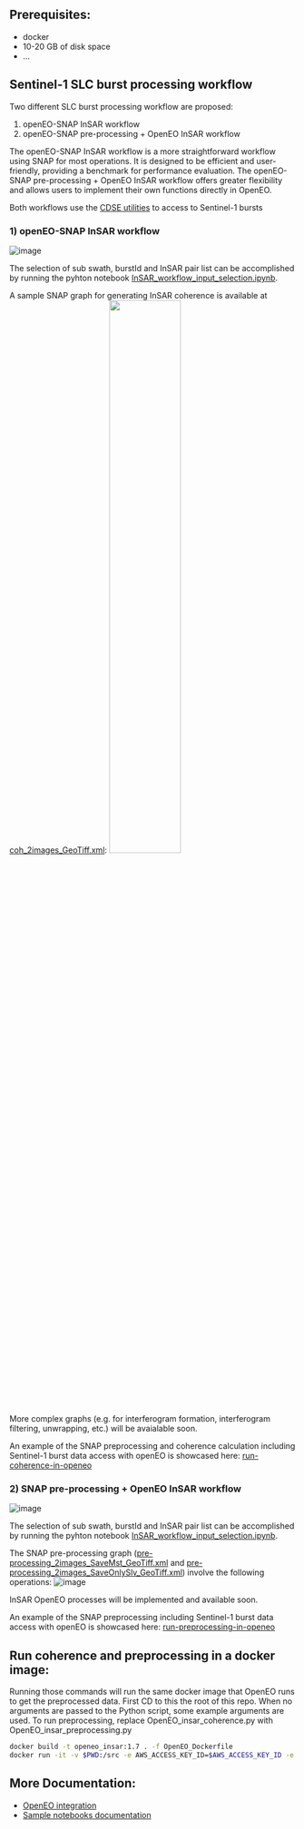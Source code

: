 ## Prerequisites:
- docker
- 10-20 GB of disk space
- ...

## Sentinel-1 SLC burst processing workflow

Two different SLC burst processing workflow are proposed:
1) openEO-SNAP InSAR workflow
2) openEO-SNAP pre-processing + OpenEO InSAR workflow

The openEO-SNAP InSAR workflow is a more straightforward workflow using SNAP for most operations. It is designed to be efficient and user-friendly, providing a benchmark for performance evaluation. The openEO-SNAP pre-processing + OpenEO InSAR workflow offers greater flexibility and allows users to implement their own functions directly in OpenEO.

Both workflows use the [CDSE utilities](https://github.com/eu-cdse/utilities) to access to Sentinel-1 bursts

### 1) openEO-SNAP InSAR workflow

![image](https://github.com/user-attachments/assets/40eb2f08-12fa-447c-af2b-8f62fdffb99d)

The selection of sub swath, burstId and InSAR pair list can be accomplished by running the pyhton notebook [InSAR_workflow_input_selection.ipynb](https://github.com/cloudinsar/s1-workflows/blob/main/notebooks/InSAR_workflow_input_selection.ipynb).

A sample SNAP graph for generating InSAR coherence is available at [coh_2images_GeoTiff.xml](https://github.com/cloudinsar/s1-workflows/blob/main/notebooks/graphs/coh_2images_GeoTiff.xml):
<img src="https://github.com/user-attachments/assets/d423825a-c3eb-4db9-8d49-4a43ddd22639" width=50% height=50%>

More complex graphs (e.g. for interferogram formation, interferogram filtering, unwrapping, etc.) will be avaialable soon.

An example of the SNAP preprocessing and coherence calculation including Sentinel-1 burst data access with openEO is showcased here: [run-coherence-in-openeo](https://github.com/cloudinsar/s1-workflows/blob/main/docs/openeo_docs.md#run-coherence-in-openeo)

### 2) SNAP pre-processing + OpenEO InSAR workflow

![image](https://github.com/user-attachments/assets/92ffead5-ede6-4999-a563-20a6bd6e963c)

The selection of sub swath, burstId and InSAR pair list can be accomplished by running the pyhton notebook [InSAR_workflow_input_selection.ipynb](https://github.com/cloudinsar/s1-workflows/blob/main/notebooks/InSAR_workflow_input_selection.ipynb).

The SNAP pre-processing graph ([pre-processing_2images_SaveMst_GeoTiff.xml](https://github.com/cloudinsar/s1-workflows/blob/main/notebooks/graphs/pre-processing_2images_SaveMst_GeoTiff.xml) and [pre-processing_2images_SaveOnlySlv_GeoTiff.xml](https://github.com/cloudinsar/s1-workflows/blob/main/notebooks/graphs/pre-processing_2images_SaveOnlySlv_GeoTiff.xml)) involve the following operations:
![image](https://github.com/user-attachments/assets/11223d88-3aa3-4f00-9ad8-003c2af5a7aa)

InSAR OpenEO processes will be implemented and available soon.

An example of the SNAP preprocessing including Sentinel-1 burst data access with openEO is showcased here: [run-preprocessing-in-openeo](https://github.com/cloudinsar/s1-workflows/blob/main/docs/openeo_docs.md#run-preprocessing-in-openeo)

## Run coherence and preprocessing in a docker image:

Running those commands will run the same docker image that OpenEO runs to get the preprocessed data.
First CD to this the root of this repo.
When no arguments are passed to the Python script, some example arguments are used.
To run preprocessing, replace OpenEO_insar_coherence.py with OpenEO_insar_preprocessing.py
```bash
docker build -t openeo_insar:1.7 . -f OpenEO_Dockerfile
docker run -it -v $PWD:/src -e AWS_ACCESS_KEY_ID=$AWS_ACCESS_KEY_ID -e AWS_SECRET_ACCESS_KEY=$AWS_SECRET_ACCESS_KEY --rm openeo_insar:1.7 python3 /src/OpenEO_insar_coherence.py
```

## More Documentation:

- [OpenEO integration](docs/openeo_docs.md)
- [Sample notebooks documentation](notebooks/README.md)
